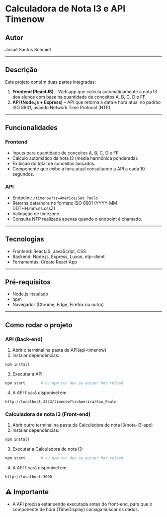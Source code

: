 # Calculadora de Nota I3 e API Timenow

## Autor
Josué Santos Schmidt

---

## Descrição
Este projeto contém duas partes integradas:

1. **Frontend (ReactJS)** – Web app que calcula automaticamente a nota I3 dos alunos com base na quantidade de conceitos A, B, C, D e FF.
2. **API (Node.js + Express)** – API que retorna a data e hora atual no padrão ISO 8601, usando Network Time Protocol (NTP).

---

## Funcionalidades

### Frontend
- Inputs para quantidade de conceitos A, B, C, D e FF.
- Cálculo automático da nota I3 (média harmônica ponderada).
- Exibição do total de conceitos lançados.
- Componente que exibe a hora atual consultando a API a cada 10 segundos.

### API
- Endpoint: `/timenow?tz=America/Sao_Paulo`
- Retorna data/hora no formato ISO 8601 (YYYY-MM-DDTHH:mm:ss.sssZ).
- Validação de timezone.
- Consulta NTP realizada apenas quando o endpoint é chamado.

---

## Tecnologias
- Frontend: ReactJS, JavaScript, CSS
- Backend: Node.js, Express, Luxon, ntp-client
- Ferramentas: Create React App

---

## Pré-requisitos
- Node.js instalado
- npm
- Navegador (Chrome, Edge, Firefox ou outro)

---

## Como rodar o projeto

### API (Back-end)
1. Abrir o terminal na pasta da API(api-timenow)
2. Instalar dependências:
```bash
npm install
```
3. Executar a API:
```bash
npm start       # ou npm run dev se quiser hot reload
```
4. A API ficará disponível em:
```link
http://localhost:3333/timenow?tz=America/Sao_Paulo
```

### Calculadora de nota i3 (Front-end)
1. Abrir outro terminal na pasta da Calculadora de nota i3(nota-i3-app)
2. Instalar dependências:
```bash
npm install
```

3. Executar a Calculadora de nota i3:
```bash
npm start       # ou npm run dev se quiser hot reload
```
4. A API ficará disponível em:
```link
http://localhost:3000
```

## ⚠️ Importante
- A API precisa estar sendo executada antes do front-end, para que o componente de hora (TimeDisplay) consiga buscar os dados.


